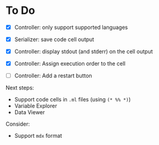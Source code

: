 # To Do

- [X] Controller: only support supported languages
- [X] Serializer: save code cell output
- [X] Controller: display stdout (and stderr) on the cell output
- [X] Controller: Assign execution order to the cell
- [ ] Controller: Add a restart button


Next steps:

- Support code cells in `.ml` files (using `(* %% *)`)
- Variable Explorer
- Data Viewer


Consider:

- Support `mdx` format
